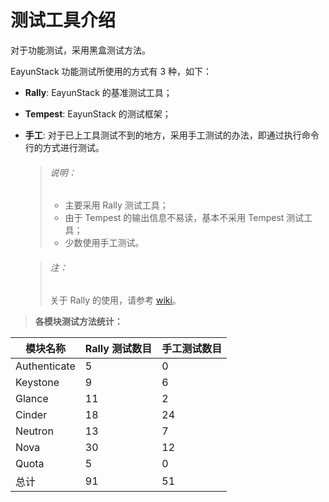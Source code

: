 # 测试工具介绍

对于功能测试，采用黑盒测试方法。

EayunStack 功能测试所使用的方式有 3 种，如下：

* **Rally**: EayunStack 的基准测试工具；
* **Tempest**: EayunStack 的测试框架；
* **手工**: 对于已上工具测试不到的地方，采用手工测试的办法，即通过执行命令行的方式进行测试。

  > ###### 说明：
  > * 主要采用 Rally 测试工具；
  > * 由于 Tempest 的输出信息不易读，基本不采用 Tempest 测试工具；
  > * 少数使用手工测试。

  > ###### 注：
  > 关于 Rally 的使用，请参考 [wiki](https://oa.eayun.cn/wiki/doku.php?id=eayunstack:rally:基本使用)。

> **各模块测试方法统计：**

|模块名称|Rally 测试数目|手工测试数目|
|--------|--------------|------------|
|Authenticate|5|0|
|Keystone|9|6|
|Glance|11|2|
|Cinder|18|24|
|Neutron|13|7|
|Nova|30|12|
|Quota|5|0|
|总计|91|51|

